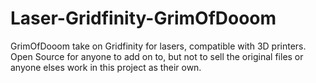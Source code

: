 # Laser-Gridfinity-GrimOfDooom
 GrimOfDooom take on Gridfinity for lasers, compatible with 3D printers. Open Source for anyone to add on to, but not to sell the original files or anyone elses work in this project as their own.
